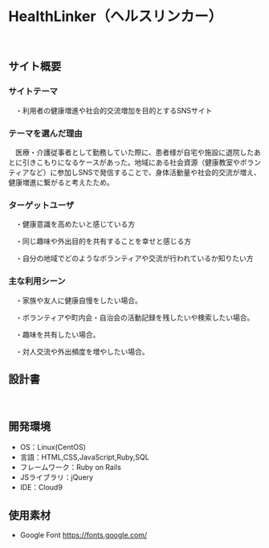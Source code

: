 # HealthLinker（ヘルスリンカー）
​
## サイト概要

### サイトテーマ
 　・利用者の健康増進や社会的交流増加を目的とするSNSサイト
​
### テーマを選んだ理由
 　医療・介護従事者として勤務していた際に、患者様が自宅や施設に退院したあとに引きこもりになるケースがあった。地域にある社会資源（健康教室やボランティアなど）に参加しSNSで発信することで、身体活動量や社会的交流が増え、健康増進に繋がると考えたため。

### ターゲットユーザ
 　・健康意識を高めたいと感じている方

 　・同じ趣味や外出目的を共有することを幸せと感じる方

 　・自分の地域でどのようなボランティアや交流が行われているか知りたい方

### 主な利用シーン

 　・家族や友人に健康自慢をしたい場合。

 　・ボランティアや町内会・自治会の活動記録を残したいや検索したい場合。

 　・趣味を共有したい場合。

 　・対人交流や外出頻度を増やしたい場合。
　　
## 設計書
<!--テーマを設定・提出する時点では不要です-->
​
## 開発環境
- OS：Linux(CentOS)
- 言語：HTML,CSS,JavaScript,Ruby,SQL
- フレームワーク：Ruby on Rails
- JSライブラリ：jQuery
- IDE：Cloud9
​
## 使用素材
- Google Font
   https://fonts.google.com/
